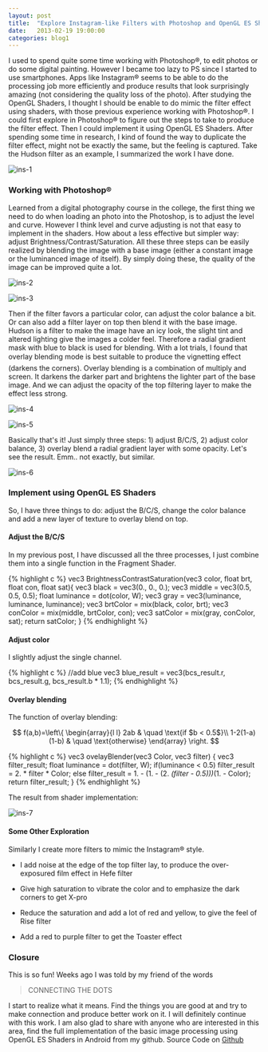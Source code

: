 ```yaml
---
layout: post
title:  "Explore Instagram-like Filters with Photoshop and OpenGL ES Shaders"
date:   2013-02-19 19:00:00
categories: blog1
---
```


I used to spend quite some time working with Photoshop®, to edit photos or do some digital painting. However I became too lazy to PS since I started to use smartphones. Apps like Instagram® seems to be able to do the processing job more efficiently and produce results that look surprisingly amazing (not considering the quality loss of the photo). After studying the OpenGL Shaders, I thought I should be enable to do mimic the filter effect using shaders, with those previous experience working with Photoshop®. I could first explore in Photoshop® to figure out the steps to take to produce the filter effect. Then I could implement it using OpenGL ES Shaders. After spending some time in research, I kind of found the way to duplicate the filter effect, might not be exactly the same, but the feeling is captured. Take the Hudson filter as an example, I summarized the work I have done.

![ins-1](/assets/ins-1.png)

### Working with Photoshop®

Learned from a digital photography course in the college, the first thing we need to do when loading an photo into the Photoshop, is to adjust the level and curve. However I think level and curve adjusting is not that easy to implement in the shaders. How about a less effective but simpler way: adjust Brightness/Contrast/Saturation. All these three steps can be easily realized by blending the image with a base image (either a constant image or the luminanced image of itself). By simply doing these, the quality of the image can be improved quite a lot.


![ins-2](/assets/ins-2.png)

![ins-3](/assets/ins-3.png)

Then if the filter favors a particular color, can adjust the color balance a bit. Or can also add a filter layer on top then blend it with the base image. Hudson is a filter to make the image have an icy look, the slight tint and altered lighting give the images a colder feel. Therefore a radial gradient mask with blue to black is used for blending. With a lot trials, I found that overlay blending mode is best suitable to produce the vignetting effect (darkens the corners). Overlay blending is a combination of multiply and screen. It darkens the darker part and brightens the lighter part of the base image. And we can adjust the opacity of the top filtering layer to make the effect less strong.

![ins-4](/assets/ins-4.png)

![ins-5](/assets/ins-5.png)

Basically that's it! Just simply three steps: 1) adjust B/C/S, 2) adjust color balance, 3) overlay blend a radial gradient layer with some opacity. Let's see the result. Emm.. not exactly, but similar.

![ins-6](/assets/ins-6.png)

### Implement using OpenGL ES Shaders

So, I have three things to do: adjust the B/C/S, change the color balance and add a new layer of texture to overlay blend on top.

#### Adjust the B/C/S

In my previous post, I have discussed all the three processes, I just combine them into a single function in the Fragment Shader.

{% highlight c %}
vec3 BrightnessContrastSaturation(vec3 color, float brt, float con, float sat){
    vec3 black = vec3(0., 0., 0.);
    vec3 middle = vec3(0.5, 0.5, 0.5);
    float luminance = dot(color, W);
    vec3 gray = vec3(luminance, luminance, luminance);
    vec3 brtColor = mix(black, color, brt);
    vec3 conColor = mix(middle, brtColor, con);
    vec3 satColor = mix(gray, conColor, sat);
    return satColor;
}
{% endhighlight %}

#### Adjust color

I slightly adjust the single channel.

{% highlight c %}
//add blue
vec3 blue_result = vec3(bcs_result.r, bcs_result.g, bcs_result.b * 1.1);
{% endhighlight %}

#### Overlay blending

The function of overlay blending:

$$ f(a,b)=\left\{ 
\begin{array}{l l} 
2ab & \quad \text{if $b < 0.5$}\\
1-2(1-a)(1-b) & \quad \text{otherwise} 
\end{array} \right. $$

{% highlight c %}
vec3 ovelayBlender(vec3 Color, vec3 filter)
{
    vec3 filter_result;
    float luminance = dot(filter, W); 
    if(luminance < 0.5)
        filter_result = 2. * filter * Color;
    else
        filter_result = 1. - (1. - (2. *(filter - 0.5)))*(1. - Color); 
    return filter_result;
}
{% endhighlight %}

The result from shader implementation:

![ins-7](/assets/ins-7.png)

#### Some Other Exploration

Similarly I create more filters to mimic the Instagram® style.

- I add noise at the edge of the top filter lay, to produce the over- exposured film effect in Hefe filter

- Give high saturation to vibrate the color and to emphasize the dark corners to get X-pro

- Reduce the saturation and add a lot of red and yellow, to give the feel of Rise filter

- Add a red to purple filter to get the Toaster effect

### Closure

This is so fun! Weeks ago I was told by my friend of the words

 >CONNECTING THE DOTS

I start to realize what it means. Find the things you are good at and try to make connection and produce better work on it. I will definitely continue with this work. I am also glad to share with anyone who are interested in this area, find the full implementation of the basic image processing using OpenGL ES Shaders in Android from my github. Source Code on [Github](https://github.com/yulu/Instagram_Filter)


